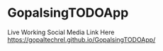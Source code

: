 # GopalsingTODOApp

Live Working Social Media Link Here
  https://gopaltechrel.github.io/GopalsingTODOApp/
